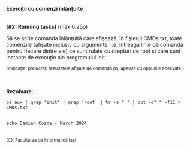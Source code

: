 **Exerciții cu comenzi înlănțuite**
<br>
<br>


**[#2: Running tasks]** (max 0.25p)

Să se scrie comanda înlănțuită care afișează, în fișierul CMDs.txt, toate comenzile (afișate inclusiv cu argumente, i.e. întreaga linie de comandă pentru fiecare dintre ele) ce sunt rulate cu drepturi de root și care sunt instanțe de execuție ale programului init.

<sub>(Indicație: prelucrați rezultatele afișate de comanda ps, apelată cu opțiunile adecvate.)</sub>

<br> 

**Rezolvare:**

```terminal
ps aux | grep 'init' | grep 'root' | tr -s " " | cut -d" " -f11 > CMDs.txt


echo Damian Cozma - March 2024
```
<br>
<sub>(C): Facultatea de Informatică Iași </sub>

